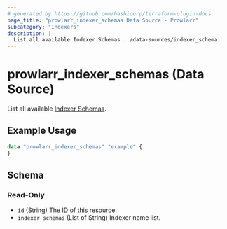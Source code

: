 ```yaml
---
# generated by https://github.com/hashicorp/terraform-plugin-docs
page_title: "prowlarr_indexer_schemas Data Source - Prowlarr"
subcategory: "Indexers"
description: |-
  List all available Indexer Schemas ../data-sources/indexer_schema.
---
```


# prowlarr_indexer_schemas (Data Source)

<!-- subcategory:Indexers -->
List all available [Indexer Schemas](../data-sources/indexer_schema).

## Example Usage

```terraform
data "prowlarr_indexer_schemas" "example" {
}
```

<!-- schema generated by tfplugindocs -->
## Schema

### Read-Only

- `id` (String) The ID of this resource.
- `indexer_schemas` (List of String) Indexer name list.
